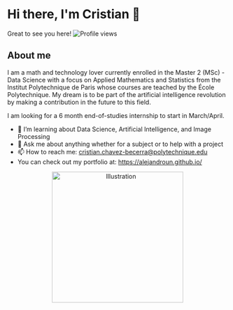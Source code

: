 # Hi there, I'm Cristian 👋

Great to see you here! ![Profile views](https://komarev.com/ghpvc/?username=CristianChavez&color=blue)

## About me

I am a math and technology lover currently enrolled in the Master 2 (MSc) - Data Science with a focus on Applied Mathematics and Statistics from the Institut Polytechnique de Paris whose courses are teached by the École Polytechnique. My dream is to be part of the artificial intelligence revolution by making a contribution in the future to this field.

I am looking for a 6 month end-of-studies internship to start in March/April.

- 🌱 I’m learning about Data Science, Artificial Intelligence, and Image Processing
- 💬 Ask me about anything whether for a subject or to help with a project
- 📫 How to reach me: cristian.chavez-becerra@polytechnique.edu
- You can check out my portfolio at: https://alejandroun.github.io/
<p align="center">
  <img src="https://i.giphy.com/media/v1.Y2lkPTc5MGI3NjExOHZrems1ZHhocnVpanZscWU2YnZsbjg1aWpubWl5djEzYWk3Z29qYiZlcD12MV9pbnRlcm5hbF9naWZfYnlfaWQmY3Q9Zw/5k5vZwRFZR5aZeniqb/giphy.gif" alt="Illustration" width="300">
</p>
